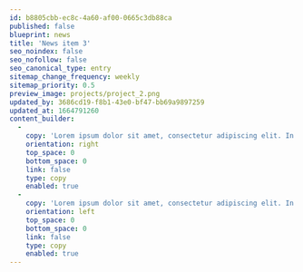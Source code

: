 ```yaml
---
id: b8805cbb-ec8c-4a60-af00-0665c3db88ca
published: false
blueprint: news
title: 'News item 3'
seo_noindex: false
seo_nofollow: false
seo_canonical_type: entry
sitemap_change_frequency: weekly
sitemap_priority: 0.5
preview_image: projects/project_2.png
updated_by: 3686cd19-f8b1-43e0-bf47-bb69a9897259
updated_at: 1664791260
content_builder:
  -
    copy: 'Lorem ipsum dolor sit amet, consectetur adipiscing elit. In maximus laoreet mauris, id gravida purus dignissim id. Phasellus malesuada semper tellus. Phasellus vel elementum leo, quis faucibus ipsum. Praesent suscipit ac eros sit amet mattis. Mauris in nibh ipsum. Orci varius natoque penatibus et magnis dis parturient montes,'
    orientation: right
    top_space: 0
    bottom_space: 0
    link: false
    type: copy
    enabled: true
  -
    copy: 'Lorem ipsum dolor sit amet, consectetur adipiscing elit. In maximus laoreet mauris, id gravida purus dignissim id. Phasellus malesuada semper tellus. Phasellus vel elementum leo, quis faucibus ipsum. Praesent suscipit ac eros sit amet mattis. Mauris in nibh ipsum. Orci varius natoque penatibus et magnis dis parturient montes,'
    orientation: left
    top_space: 0
    bottom_space: 0
    link: false
    type: copy
    enabled: true
---
```

